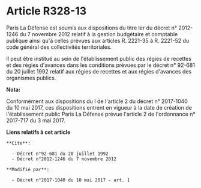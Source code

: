 # Article R328-13

Paris La Défense est soumis aux 
dispositions du titre Ier du décret n° 2012-1246 du 7 novembre 2012
relatif à la gestion budgétaire et comptable publique ainsi qu'à celles prévues aux articles R. 2221-35 à R. 2221-52 du code
général des collectivités territoriales.

Il peut être institué au sein de l'établissement public des régies de recettes et des régies d'avances dans les conditions
prévues par le 
décret n° 92-681 du 20 juillet 1992
relatif aux régies de recettes et aux régies d'avances des organismes publics.

**Nota:**

Conformément aux dispositions du I de l'article 2 du décret n° 2017-1040 du 10 mai 2017, ces dispositions entrent en vigueur
à la date de création de l'établissement public Paris La Défense prévue l'article 2 de l'ordonnance n° 2017-717 du 3 mai
2017.

**Liens relatifs à cet article**

	**Cite**:

	  - Décret n°92-681 du 20 juillet 1992
	  - Décret n°2012-1246 du 7 novembre 2012

	**Modifié par**:

	  - Décret n°2017-1040 du 10 mai 2017 - art. 1
